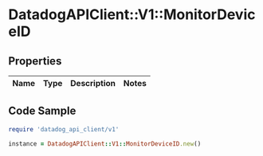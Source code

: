 # DatadogAPIClient::V1::MonitorDeviceID

## Properties

| Name | Type | Description | Notes |
| ---- | ---- | ----------- | ----- |

## Code Sample

```ruby
require 'datadog_api_client/v1'

instance = DatadogAPIClient::V1::MonitorDeviceID.new()
```

